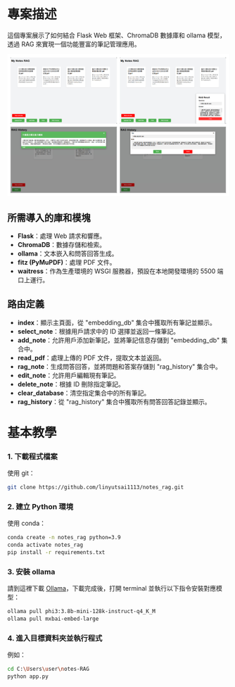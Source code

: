 # 專案描述

這個專案展示了如何結合 Flask Web 框架、ChromaDB 數據庫和 ollama 模型，透過 RAG 來實現一個功能豐富的筆記管理應用。

![1719069264851](image/README/1719069264851.png)

## 所需導入的庫和模塊

- **Flask**：處理 Web 請求和響應。
- **ChromaDB**：數據存儲和檢索。
- **ollama**：文本嵌入和問答回答生成。
- **fitz (PyMuPDF)**：處理 PDF 文件。
- **waitress**：作為生產環境的 WSGI 服務器，預設在本地開發環境的 5500 端口上運行。

## 路由定義

- **index**：顯示主頁面，從 "embedding_db" 集合中獲取所有筆記並顯示。
- **select_note**：根據用戶請求中的 ID 選擇並返回一條筆記。
- **add_note**：允許用戶添加新筆記，並將筆記信息存儲到 "embedding_db" 集合中。
- **read_pdf**：處理上傳的 PDF 文件，提取文本並返回。
- **rag_note**：生成問答回答，並將問題和答案存儲到 "rag_history" 集合中。
- **edit_note**：允許用戶編輯現有筆記。
- **delete_note**：根據 ID 刪除指定筆記。
- **clear_database**：清空指定集合中的所有筆記。
- **rag_history**：從 "rag_history" 集合中獲取所有問答回答記錄並顯示。

# 基本教學

### 1. 下載程式檔案

使用 git：

```bash
git clone https://github.com/linyutsai1113/notes_rag.git
```

### 2. 建立 Python 環境

使用 conda：

```bash
conda create -n notes_rag python=3.9
conda activate notes_rag
pip install -r requirements.txt
```

### 3. 安裝 ollama

請到這裡下載 [Ollama](https://www.ollama.com/)，下載完成後，打開 terminal 並執行以下指令安裝對應模型：

```bash
ollama pull phi3:3.8b-mini-128k-instruct-q4_K_M
ollama pull mxbai-embed-large
```

### 4. 進入目標資料夾並執行程式

例如：

```bash
cd C:\Users\user\notes-RAG
python app.py
```
